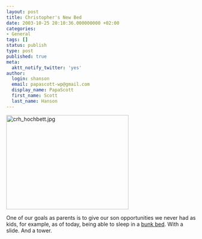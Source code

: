 ```yaml
---
layout: post
title: Christopher's New Bed
date: 2003-10-25 20:10:36.000000000 +02:00
categories:
- General
tags: []
status: publish
type: post
published: true
meta:
  aktt_notify_twitter: 'yes'
author:
  login: shanson
  email: papascott-wp@gmail.com
  display_name: PapaScott
  first_name: Scott
  last_name: Hanson
---
```

<p><img alt="crh_hochbett.jpg" src="http://www.papascott.de/wordpress/wp-content/uploads/2003/10/crh_hochbett.jpg" width="325" height="251" border="0" /></p>
<p>One of our goals as parents is to give our son opportunities we never had as kids, for example, as of today, being able to sleep in a <a title="Christopher's New Bed: Waving" href="http://papascott.typepad.com/photos/christophers_new_bed/img_0116.html">bunk bed</a>. With a slide. And a tower.</p>
